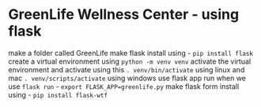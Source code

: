 # GreenLife Wellness Center - using flask

make a folder called GreenLife
make flask install using - `pip install flask`
create a virtual environment using `python -m venv venv`
activate the virtual environment and activate using this
`. venv/bin/activate` using linux and mac
`. venv/scripts/activate` using windows
use flask app run when we use `flask run` - `export FLASK_APP=greenlife.py`
make flask form install using - `pip install flask-wtf`

